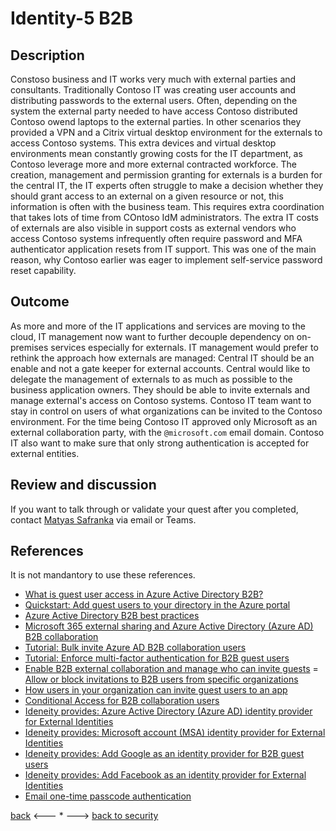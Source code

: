 # Identity-5 B2B

## Description

Constoso business and IT works very much with external parties and consultants. Traditionally Contoso IT was creating user accounts and distributing passwords to the external users. Often, depending on the system the external party needed to have access Contoso distributed Contoso owend laptops to the external parties. In other scenarios they provided a VPN and a Citrix virtual desktop environment for the externals to access Contoso systems. This extra devices and virtual desktop environments mean constantly growing costs for the IT department, as Contoso leverage more and more external contracted workforce. The creation, management and permission granting for externals is a burden for the central IT, the IT experts often struggle to make a decision whether they should grant access to an external on a given resource or not, this information is often with the business team. This requires extra coordination that takes lots of time from COntoso IdM administrators. The extra IT costs of externals are also visible in support costs as external vendors who access Contoso systems infrequently often require password and MFA authenticator application resets from IT support. This was one of the main reason, why Contoso earlier was eager to implement self-service password reset capability.



## Outcome

As more and more of the IT applications and services are moving to the cloud, IT management now want to further decouple dependency on on-premises services especially for externals. IT management would prefer to rethink the approach how externals are managed: Central IT should be an enable and not a gate keeper for external accounts. Central would like to delegate the management of externals to as much as possible to the business application owners. They should be able to invite externals and manage external's access on Contoso systems. Contoso IT team want to stay in control on users of what organizations can be invited to the Contoso environment. For the time being Contoso IT approved only Microsoft as an external collaboration party, with the `@microsoft.com` email domain. Contoso IT also want to make sure that only strong authentication is accepted for external entities.


## Review and discussion
If you want to talk through or validate your quest after you completed, contact [Matyas Safranka](mailto:matyas@microsoft.com) via email or Teams.

## References

It is not mandantory to use these references.

- [What is guest user access in Azure Active Directory B2B?](https://docs.microsoft.com/en-us/azure/active-directory/external-identities/what-is-b2b)
- [Quickstart: Add guest users to your directory in the Azure portal](https://docs.microsoft.com/en-us/azure/active-directory/external-identities/b2b-quickstart-add-guest-users-portal)
- [Azure Active Directory B2B best practices](https://docs.microsoft.com/en-us/azure/active-directory/external-identities/b2b-fundamentals)
- [Microsoft 365 external sharing and Azure Active Directory (Azure AD) B2B collaboration](https://docs.microsoft.com/en-us/azure/active-directory/external-identities/o365-external-user)
- [Tutorial: Bulk invite Azure AD B2B collaboration users](https://docs.microsoft.com/en-us/azure/active-directory/external-identities/tutorial-bulk-invite)
- [Tutorial: Enforce multi-factor authentication for B2B guest users](https://docs.microsoft.com/en-us/azure/active-directory/external-identities/b2b-tutorial-require-mfa)
- [Enable B2B external collaboration and manage who can invite guests](https://docs.microsoft.com/en-us/azure/active-directory/external-identities/delegate-invitations)
= [Allow or block invitations to B2B users from specific organizations](https://docs.microsoft.com/en-us/azure/active-directory/external-identities/allow-deny-list)
- [How users in your organization can invite guest users to an app](https://docs.microsoft.com/en-us/azure/active-directory/external-identities/add-users-information-worker)
- [Conditional Access for B2B collaboration users](https://docs.microsoft.com/en-us/azure/active-directory/external-identities/conditional-access)
- [Ideneity provides: Azure Active Directory (Azure AD) identity provider for External Identities](https://docs.microsoft.com/en-us/azure/active-directory/external-identities/azure-ad-account)
- [Ideneity provides: Microsoft account (MSA) identity provider for External Identities](https://docs.microsoft.com/en-us/azure/active-directory/external-identities/microsoft-account)
- [Ideneity provides: Add Google as an identity provider for B2B guest users](https://docs.microsoft.com/en-us/azure/active-directory/external-identities/google-federation)
- [Ideneity provides: Add Facebook as an identity provider for External Identities](https://docs.microsoft.com/en-us/azure/active-directory/external-identities/facebook-federation)
- [Email one-time passcode authentication](https://docs.microsoft.com/en-us/azure/active-directory/external-identities/one-time-passcode)

[back](./Identity-3.md) <--- * ---> [back to security](../Security.md)

